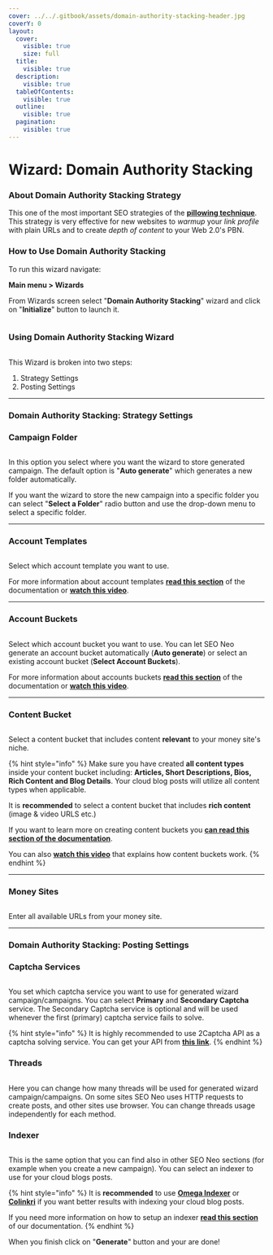 ```yaml
---
cover: ../../.gitbook/assets/domain-authority-stacking-header.jpg
coverY: 0
layout:
  cover:
    visible: true
    size: full
  title:
    visible: true
  description:
    visible: true
  tableOfContents:
    visible: true
  outline:
    visible: true
  pagination:
    visible: true
---
```


# Wizard: Domain Authority Stacking

### **About** Domain Authority Stacking **Strategy**

This one of the most important SEO strategies of the [**pillowing technique**](../../additional-information/glossary/pillowing-techniques.md). This strategy is very effective for new websites to _warmup_ your _link profile_ with plain URLs and to create _depth of content_ to your Web 2.0's PBN.

### How to Use Domain Authority Stacking

To run this wizard navigate:

**Main menu > Wizards**

From Wizards screen select "**Domain Authority Stacking**" wizard and click on "**Initialize**" button to launch it.

<figure><img src="../../.gitbook/assets/das - screen.jpg" alt=""><figcaption></figcaption></figure>

### Using Domain Authority Stacking Wizard

<figure><img src="../../.gitbook/assets/da sections.jpg" alt=""><figcaption></figcaption></figure>

This Wizard is broken into two steps:

1. Strategy Settings
2. Posting Settings

***

### Domain Authority Stacking: Strategy Settings

### Campaign Folder <a href="#campaign-folder" id="campaign-folder"></a>

<figure><img src="../../.gitbook/assets/das campaign folder.jpg" alt=""><figcaption></figcaption></figure>

In this option you select where you want the wizard to store generated campaign. The default option is "**Auto generate**" which generates a new folder automatically.

If you want the wizard to store the new campaign into a specific folder you can select "**Select a Folder**" radio button and use the drop-down menu to select a specific folder.

***

### Account Templates

<figure><img src="../../.gitbook/assets/das - account templates.jpg" alt=""><figcaption></figcaption></figure>

Select which account template you want to use.

For more information about account templates [**read this section**](https://docs.seoneo.io/documentation/wizards-under-construction/rd100#account-templates) of the documentation or [**watch this video**](https://www.youtube.com/watch?v=q-Yxap82F5U).

***

### Account Buckets

<figure><img src="../../.gitbook/assets/das - account buckets.jpg" alt=""><figcaption></figcaption></figure>

Select which account bucket you want to use. You can let SEO Neo generate an account bucket automatically (**Auto generate**) or select an existing account bucket (**Select Account Buckets**).

For more information about accounts buckets [**read this section**](https://docs.seoneo.io/documentation/wizards-under-construction/rd100#account-buckets) of the documentation or [**watch this video**](https://www.youtube.com/watch?v=E-rS94B5\_MM).

***

### Content Bucket

<figure><img src="../../.gitbook/assets/das - content buckets.jpg" alt=""><figcaption></figcaption></figure>

Select a content bucket that includes content **relevant** to your money site's niche.

{% hint style="info" %}
Make sure you have created **all content types** inside your content bucket including: **Articles, Short Descriptions, Bios, Rich Content and Blog Details**. Your cloud blog posts will utilize all content types when applicable.

It is **recommended** to select a content bucket that includes **rich content** (image & video URLS etc.)

If you want to learn more on creating content buckets you [**can read this section of the documentation**](https://docs.seoneo.io/documentation/wizards-under-construction/cloud-content-poster#content-buckets).

You can also [**watch this video**](https://www.youtube.com/watch?v=t1bJeJR3Wpg) that explains how content buckets work.
{% endhint %}

***

### Money Sites

<figure><img src="../../.gitbook/assets/das - money sites.jpg" alt=""><figcaption></figcaption></figure>

Enter all available URLs from your money site.

***

### Domain Authority Stacking: Posting Settings

### **Captcha Services**

<figure><img src="../../.gitbook/assets/rd100-captcha.jpg" alt=""><figcaption></figcaption></figure>

You set which captcha service you want to use for generated wizard campaign/campaigns. You can select **Primary** and **Secondary Captcha** service. The Secondary Captcha service is optional and will be used whenever the first (primary) captcha service fails to solve.

{% hint style="info" %}
It is highly recommended to use 2Captcha API as a captcha solving service. You can get your API from [**this link**](https://2captcha.com/?from=1577834).
{% endhint %}

### **Threads**

<figure><img src="../../.gitbook/assets/rd100-threads.jpg" alt=""><figcaption></figcaption></figure>

Here you can change how many threads will be used for generated wizard campaign/campaigns. On some sites SEO Neo uses HTTP requests to create posts, and other sites use browser. You can change threads usage independently for each method.

### Indexer

<figure><img src="../../.gitbook/assets/rd100-indexer.jpg" alt=""><figcaption></figcaption></figure>

This is the same option that you can find also in other SEO Neo sections (for example when you create a new campaign). You can select an indexer to use for your cloud blogs posts.

{% hint style="info" %}
It is **recommended** to use [**Omega Indexer**](https://www.omegaindexer.com/) or [**Colinkri**](https://www.colinkri.com/) if you want better results with indexing your cloud blog posts.

If you need more information on how to setup an indexer [**read this section**](https://docs.seoneo.io/quick-start/creating-your-1st-campaign/before-creating-your-campaign/basic-settings#indexers) of our documentation.
{% endhint %}

When you finish click on "**Generate**" button and your are done!&#x20;
